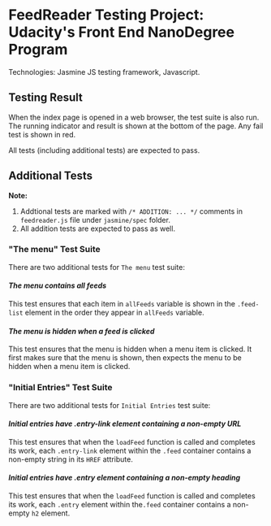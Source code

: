 # FeedReader Testing Project: Udacity's Front End NanoDegree Program

Technologies: Jasmine JS testing framework, Javascript.

## Testing Result

When the index page is opened in a web browser, the test suite is also run. The running indicator and result is shown at the bottom of the page. Any fail test is shown in red.

All tests (including additional tests) are expected to pass.

## Additional Tests

**Note:**

1. Addtional tests are marked with `/* ADDITION: ... */` comments in `feedreader.js` file under `jasmine/spec` folder.
2. All addition tests are expected to pass as well.

### "The menu" Test Suite

There are two additional tests for `The menu` test suite:

#### *The menu contains all feeds*

This test ensures that each item in `allFeeds` variable is shown in the `.feed-list` element in the order they appear in `allFeeds` variable.

#### *The menu is hidden when a feed is clicked*

This test ensures that the menu is hidden when a menu item is clicked. It first makes sure that the menu is shown, then expects the menu to be hidden when a menu item is clicked.

### "Initial Entries" Test Suite 

There are two additional tests for `Initial Entries` test suite:

#### *Initial entries have .entry-link element containing a non-empty URL*

This test ensures that when the `loadFeed` function is called and completes its work, each `.entry-link` element within the `.feed` container contains a non-empty string in its `HREF` attribute.
         
#### *Initial entries have .entry element containing a non-empty heading*

This test ensures that when the `loadFeed` function is  called and completes its work, each `.entry` element within the`.feed` container contains a non-empty `h2` element.
